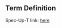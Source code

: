 ## Term Definition

Spec-Up-T link: <a href='https://weboftrust.github.io/WOT-terms/docs/glossary/supermajority'>here</a>
